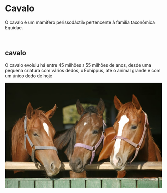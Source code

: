 <!DOCTYPE html>
<html lang="en">
<head>
    <meta charset="UTF-8">
    <meta name="viewport" content="width=device-width, initial-scale=1.0">
    <title>Document</title>
</head>
<body>
    <H1>Cavalo</H1>
    <p>O cavalo é um mamífero perissodáctilo pertencente à família taxonômica Equidae. </p>
    <img src="cavalo" alt="">
    <h2>cavalo</h2>
    <p> O cavalo evoluiu há entre 45 milhões a 55 milhões de anos, desde uma pequena criatura com vários dedos, o Eohippus, até o animal grande e com um único dedo de hoje</p>
      <img src="cavalo2.jpg" alt="Imagem do Cavalo2">
</body>
</html>
